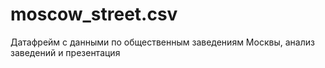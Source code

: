 # moscow_street.csv

Датафрейм с данными по общественным заведениям Москвы, анализ заведений и презентация 
